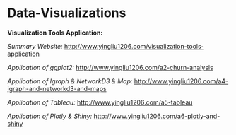 # Data-Visualizations

**Visualization Tools Application:**

*Summary Website:* http://www.yingliu1206.com/visualization-tools-application

*Application of ggplot2:* http://www.yingliu1206.com/a2-churn-analysis

*Application of Igraph & NetworkD3 & Map:* http://www.yingliu1206.com/a4-igraph-and-networkd3-and-maps

*Application of Tableau:* http://www.yingliu1206.com/a5-tableau

*Application of Plotly & Shiny:* http://www.yingliu1206.com/a6-plotly-and-shiny



